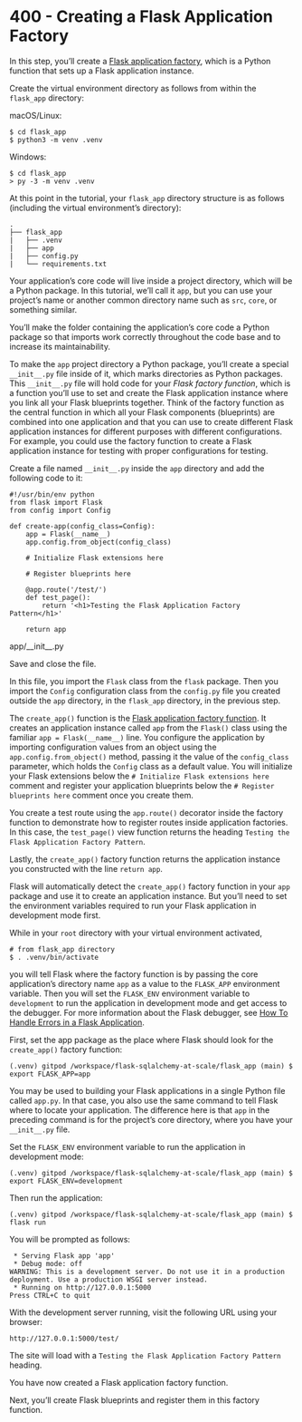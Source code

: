 # 400 - Creating a Flask Application Factory

In this step, you’ll create a [Flask application factory](https://flask.palletsprojects.com/en/2.2.x/patterns/appfactories/), which is a Python function that sets up a Flask application instance.

Create the virtual environment directory as follows from within the ```flask_app``` directory:

macOS/Linux:

```
$ cd flask_app
$ python3 -m venv .venv
```

Windows:

```
$ cd flask_app
> py -3 -m venv .venv
```

At this point in the tutorial, your ```flask_app``` directory structure is as follows (including the virtual environment’s directory):

```
.
├── flask_app
|   ├── .venv
|   ├── app
|   ├── config.py
|   └── requirements.txt
```

Your application’s core code will live inside a project directory, which will be a Python package. In this tutorial, we’ll call it ```app```, but you can use your project’s name or another common directory name such as ```src```, ```core```, or something similar.

You’ll make the folder containing the application’s core code a Python package so that imports work correctly throughout the code base and to increase its maintainability.

To make the ```app``` project directory a Python package, you’ll create a special ```__init__.py``` file inside of it, which marks directories as Python packages. This ```__init__.py``` file will hold code for your *Flask factory function*, which is a function you’ll use to set and create the Flask application instance where you link all your Flask blueprints together. Think of the factory function as the central function in which all your Flask components (blueprints) are combined into one application and that you can use to create different Flask application instances for different purposes with different configurations. For example, you could use the factory function to create a Flask application instance for testing with proper configurations for testing.

Create a file named ```__init__.py``` inside the ```app``` directory and add the following code to it:

```
#!/usr/bin/env python
from flask import Flask
from config import Config

def create-app(config_class=Config):
    app = Flask(__name__)
    app.config.from_object(config_class)

    # Initialize Flask extensions here

    # Register blueprints here

    @app.route('/test/')
    def test_page():
        return '<h1>Testing the Flask Application Factory Pattern</h1>'

    return app
```
app/\_\_init\_\_.py

Save and close the file.

In this file, you import the ```Flask``` class from the ```flask``` package. Then you import the ```Config``` configuration class from the ```config.py``` file you created outside the ```app``` directory, in the ```flask_app``` directory, in the previous step.

The ```create_app()``` function is the [Flask application factory function](https://flask.palletsprojects.com/en/2.2.x/patterns/appfactories/). It creates an application instance called ```app``` from the ```Flask()``` class using the familiar ```app = Flask(__name__)``` line. You configure the application by importing configuration values from an object using the ```app.config.from_object()``` method, passing it the value of the ```config_class``` parameter, which holds the ```Config``` class as a default value. You will initialize your Flask extensions below the ```# Initialize Flask extensions here``` comment and register your application blueprints below the ```# Register blueprints here``` comment once you create them.

You create a test route using the ```app.route()``` decorator inside the factory function to demonstrate how to register routes inside application factories. In this case, the ```test_page()``` view function returns the heading ```Testing the Flask Application Factory Pattern```.

Lastly, the ```create_app()``` factory function returns the application instance you constructed with the line ```return app```.

Flask will automatically detect the ```create_app()``` factory function in your ```app``` package and use it to create an application instance. But you’ll need to set the environment variables required to run your Flask application in development mode first.

While in your ```root``` directory with your virtual environment activated, 

```
# from flask_app directory
$ . .venv/bin/activate
```

you will tell Flask where the factory function is by passing the core application’s directory name ```app``` as a value to the ```FLASK_APP``` environment variable. Then you will set the ```FLASK_ENV``` environment variable to ```development``` to run the application in development mode and get access to the debugger. For more information about the Flask debugger, see [How To Handle Errors in a Flask Application](https://www.digitalocean.com/community/tutorials/how-to-handle-errors-in-a-flask-application).

First, set the app package as the place where Flask should look for the ```create_app()``` factory function:

```
(.venv) gitpod /workspace/flask-sqlalchemy-at-scale/flask_app (main) $ export FLASK_APP=app
```

You may be used to building your Flask applications in a single Python file called ```app.py```. In that case, you also use the same command to tell Flask where to locate your application. The difference here is that ```app``` in the preceding command is for the project’s core directory, where you have your ```__init__.py``` file.

Set the ```FLASK_ENV``` environment variable to run the application in development mode:

```
(.venv) gitpod /workspace/flask-sqlalchemy-at-scale/flask_app (main) $ export FLASK_ENV=development
```

Then run the application:

```
(.venv) gitpod /workspace/flask-sqlalchemy-at-scale/flask_app (main) $ flask run
```

You will be prompted as follows:

```
 * Serving Flask app 'app'
 * Debug mode: off
WARNING: This is a development server. Do not use it in a production deployment. Use a production WSGI server instead.
 * Running on http://127.0.0.1:5000
Press CTRL+C to quit
```

With the development server running, visit the following URL using your browser:

```
http://127.0.0.1:5000/test/
```

The site will load with a ```Testing the Flask Application Factory Pattern``` heading.

You have now created a Flask application factory function. 

Next, you’ll create Flask blueprints and register them in this factory function.
